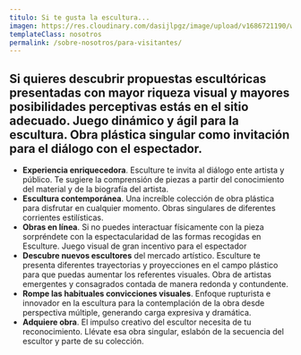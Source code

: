 ```yaml
---
titulo: Si te gusta la escultura...
imagen: https://res.cloudinary.com/dasijlpgz/image/upload/v1686721190/web/cabecera-publico.jpg
templateClass: nosotros
permalink: /sobre-nosotros/para-visitantes/
---
```

## Si quieres descubrir propuestas escultóricas presentadas con mayor riqueza visual y mayores posibilidades perceptivas estás en el  sitio adecuado. Juego dinámico y ágil para la escultura. Obra plástica singular como invitación para el diálogo con el espectador.

* **Experiencia enriquecedora**. Esculture te invita al diálogo ente artista y público. Te sugiere la comprensión de piezas a partir del conocimiento del material y de la biografía del artista. 
* **Escultura contemporánea**. Una increíble colección de obra plástica para disfrutar en cualquier momento. Obras singulares de diferentes corrientes estilísticas.
* **Obras en línea**. Si no puedes interactuar físicamente con la pieza sorpréndete con la espectacularidad de las formas recogidas en Esculture. Juego visual de gran incentivo para el espectador
* **Descubre nuevos escultores** del mercado artístico. Esculture te presenta diferentes trayectorias y proyecciones en el campo plástico para que puedas aumentar los referentes visuales. Obra de artistas emergentes y consagrados contada de manera redonda y contundente.
* **Rompe las habituales convicciones visuales**. Enfoque rupturista e innovador en la escultura para la contemplación de la obra desde perspectiva múltiple, generando carga expresiva y dramática.
* **Adquiere obra**. El impulso creativo del escultor necesita de tu reconocimiento. Llévate esa obra singular, eslabón de la secuencia del escultor y parte de su colección.